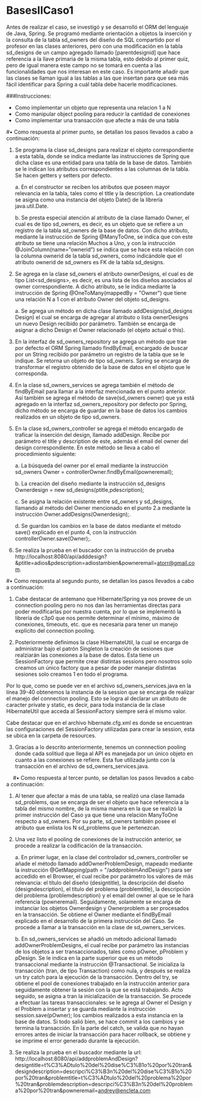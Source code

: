 # BasesIICaso1
Antes de realizar el caso, se investigó y se desarrolló el ORM del lenguaje de Java, Spring. Se programó mediante orientación a objetos la inserción y la consulta de la tabla sd_owners del diseño de SQL compartido por el profesor en las clases anteriores, pero con una modificación en la tabla sd_designs de un campo agregado llamado [parentdesignid] que hace referencia a la llave primaria de la misma tabla, esto debido al primer quiz, pero de igual manera este campo no se tomará en cuenta a las funcionalidades que nos interesan en este caso. Es importante añadir que las clases se llaman igual a las tablas a las que insertan para que sea más fácil identificar para Spring a cuál tabla debe hacerle modificaciones.

###Instrucciones:
- Como implementar un objeto que representa una relacion 1 a N
- Como manipular object pooling para reducir la cantidad de conexiones 
- Como implementar una transacción que afecte a más de una tabla

#• Como respuesta al primer punto, se detallan los pasos llevados a cabo a continuación:

1. Se programa la clase sd_designs para realizar el objeto correspondiente a esta tabla, donde se indica mediante las instrucciones de Spring que dicha clase es una entidad para una tabla de la base de datos. También se le indican los atributos correspondientes a las columnas de la tabla. Se hacen getters y setters por defecto.

    a.	En el constructor se reciben los atributos que poseen mayor relevancia en la tabla, tales como el title y la description. La creationdate se asigna como una instancia del objeto Date() de la librería java.util.Date.

    b.	Se presta especial atención al atributo de la clase llamado Owner, el cual es de tipo sd_owners, es decir, es un objeto que se refiere a un registro de la tabla sd_owners de la base de datos. Con dicho atributo, mediante la instrucción de Spring @ManyToOne, se indica que con este atributo se tiene una relación Muchos a Uno, y con la instrucción @JoinColumn(name=”ownerid”) se indica que se hace esta relación con la columna ownerid de la tabla sd_owners, como indicándole que el atributo ownerid de sd_owners es FK de la tabla sd_designs.
    
2. Se agrega en la clase sd_owners el atributo ownerDesigns, el cual es de tipo List<sd_designs>, es decir, es una lista de los diseños asociados al owner correspondiente. A dicho atributo, se le indica mediante la instrucción de Spring @OneToMany(mappedBy = "Owner") que tiene una relación N a 1 con el atributo Owner del objeto sd_designs.

    a.	Se agrega un método en dicha clase llamado addDesigns(sd_designs Design) el cual se encarga de agregar al atributo o lista ownerDesigns un nuevo Design recibido por parámetro. También se encarga de asignar a dicho Design el Owner relacionado (el objeto actual o this). 
    
3.	En la interfaz de sd_owners_repository se agrega un método que trae por defecto el ORM Spring llamado findByEmail, encargado de buscar por un String recibido por parámetro un registro de la tabla que se le indique. Se retorna un objeto de tipo sd_owners. Spring se encarga de transformar el registro obtenido de la base de datos en el objeto que le corresponda.

4.	En la clase sd_owners_services se agrega también el método de findByEmail para llamar a la interfaz mencionada en el punto anterior. Así también se agrega el método de save(sd_owners owner) que ya está agregado en la interfaz sd_owners_repository por defecto por Spring, dicho método se encarga de guardar en la base de datos los cambios realizados en un objeto de tipo sd_owners. 

5.	En la clase sd_owners_controller se agrega el método encargado de traficar la inserción del design, llamado addDesign. Recibe por parámetro el title y description de este, además el email del owner del design correspondiente. En este método se lleva a cabo el procedimiento siguiente:

    a.	La búsqueda del owner por el email mediante la instrucción sd_owners Owner = controllerOwner.findByEmail(powneremail);

    b.	La creación del diseño mediante la instrucción sd_designs Ownerdesign = new sd_designs(ptitle,pdescription);

    c.	Se asigna la relación existente entre sd_owners y sd_designs, llamando al método del Owner mencionado en el punto 2.a mediante la instrucción Owner.addDesigns(Ownerdesign);.

    d.	Se guardan los cambios en la base de datos mediante el método save() explicado en el punto 4, con la instrucción controllerOwner.save(Owner);.

6. Se realiza la prueba en el buscador con la instrucción de prueba http://localhost:8080/api/adddesign?&ptitle=adios&pdescription=adiostambien&powneremail=atorr@gmail.com. 



#• Como respuesta al segundo punto, se detallan los pasos llevados a cabo a continuación:

1. Cabe destacar de antemano que Hibernate/Spring ya nos provee de un connection pooling pero no nos dan las herramientas directas para poder modificarlas por nuestra cuenta, por lo que se implementó la librería de c3p0 que nos permite determinar el mínimo, máximo de conexiones, timeouts, etc. que es necesaria para tener un manejo explícito del connection pooling.

2. Posteriormente definimos la clase HibernateUtil, la cual se encarga de administrar bajo el patrón Singleton la creación de sesiones que realziarán las conexiones a la base de datos. Esta tiene un SessionFactory que permite crear distintas sessions pero nosotros solo creamos un único factory que a pesar de poder manejar distintas sesiones solo creamos 1 en todo el programa. 

Por lo que, como se puede ver en el archivo sd_owners_services.java en la línea 39-40 obtenemos la instancia de la session que se encarga de realizar el manejo del connection pooling. Esto se logra al declarar un atributo de caracter private y static, es decir, para toda instancia de la clase HibernateUtil que acceda al SessionFactory siempre será el mismo valor. 

Cabe destacar que en el archivo hibernate.cfg.xml es donde se encuentran las configuraciones del SessionFactory utilizadas para crear la session, esta se ubica en la carpeta de resources.

3. Gracias a lo descrito anteriormente, tenemos un connnection pooling donde cada solitiud que llega al API es manejada por un único objeto en cuanto a las conexiones se refiere. Esta fue utilizada junto con la transacción en el archivo de sd_owners_services.java.





 
#• Como respuesta al tercer punto, se detallan los pasos llevados a cabo a continuación:

1. Al tener que afectar a más de una tabla, se realizó una clase llamada sd_problems, que se encarga de ser el objeto que hace referencia a la tabla del mismo nombre, de la misma manera en la que se realizó la primer instrucción del Caso ya que tiene una relación ManyToOne respecto a sd_owners. Por su parte, sd_owners también posee el atributo que enlista los N sd_problems que le pertenezcan.

2. Una vez listo el pooling de conexiones de la instrucción anterior, se procede a realizar la codificación de la transacción. 

	a. En primer lugar, en la clase del controlador sd_owners_controller se añade el método llamado addOwnerProblemDesign, mapeado mediante la instrucción @GetMapping(path = "/addproblemAndDesign") para ser accedido en el Browser, el cual recibe por parámetro los valores de más relevancia: el título del diseño (designtitle), la descripción del diseño (designdescription), el título del problema (problemtitle), la descripción del problema (problemdescription) y el email del owner al que se le hará referencia (powneremail). Seguidamente, solamente se encarga de instanciar los objetos Ownerdesign y Ownerproblem a ser procesados en la transacción. Se obtiene el Owner mediante el findByEmail explicado en el desarrollo de la primera instrucción del Caso. Se procede a llamar a la transacción en la clase de sd_owners_services.

	b. En sd_owners_services se añadió un método adicional llamado addOwnerProblemDesigns, el cual recibe por parámetro las instancias de los objetos a ser transaccionados, tales como pOwner, pProblem y pDesign. Se le indica en la parte superior que es un método transaccional mediante la instrucción @Transactional. Se inicializa la transacción (tran, de tipo Transaction) como nula, y después se realiza un try catch para la ejecución de la transacción. Dentro del try, se obtiene el pool de conexiones trabajado en la instrucción anterior para seguidamente obtener la sesión con la que se está trabajando. Acto seguido, se asigna a tran la inicialización de la transacción. Se procede a efectuar las tareas transaccionales: se le agrega al Owner el Design y el Problem a insertar y se guarda mediante la instrucción session.save(pOwner); los cambios realizados a esta instancia en la base de datos. Si todo salió bien, se hace commit a los cambios y se termina la transacción. En la parte del catch, se valida que no hayan errores antes de iniciar la transacción para hacer rollback, se obtiene y se imprime el error generado durante la ejecución.

3. Se realiza la prueba en el buscador mediante la url: http://localhost:8080/api/addproblemAndDesign?designtitle=t%C3%ADtulo%20del%20dise%C3%B1o%20por%20tran&designdescription=descripci%C3%B3n%20del%20dise%C3%B1o%20por%20tran&problemtitle=t%C3%ADtulo%20del%20problema%20por%20tran&problemdescription=descripci%C3%B3n%20del%20problema%20por%20tran&powneremail=andrey@encleta.com
